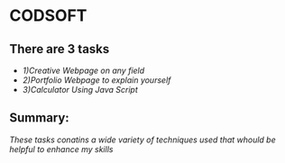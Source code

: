 # CODSOFT 

## There are 3 tasks
-   *1)Creative Webpage on any field*
-   *2)Portfolio Webpage to explain yourself*
-   *3)Calculator Using Java Script*

## Summary:
*These tasks conatins a wide variety of techniques used that whould be helpful to enhance my skills*
